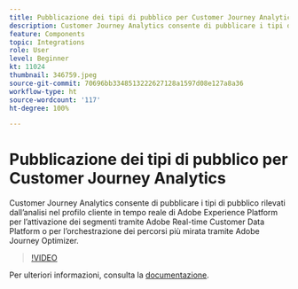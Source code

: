 ```yaml
---
title: Pubblicazione dei tipi di pubblico per Customer Journey Analytics
description: Customer Journey Analytics consente di pubblicare i tipi di pubblico rilevati dall’analisi nel profilo cliente in tempo reale di Adobe Experience Platform per l’attivazione dei segmenti tramite Adobe Real-Time Customer Data Platform o per l’orchestrazione dei percorsi più mirata tramite Adobe Journey Optimizer. (Deve essere compreso tra 60 e 160 caratteri, ma è di 297 caratteri)
feature: Components
topic: Integrations
role: User
level: Beginner
kt: 11024
thumbnail: 346759.jpeg
source-git-commit: 70696bb3348513222627128a1597d08e127a8a36
workflow-type: ht
source-wordcount: '117'
ht-degree: 100%

---
```



# Pubblicazione dei tipi di pubblico per Customer Journey Analytics

Customer Journey Analytics consente di pubblicare i tipi di pubblico rilevati dall’analisi nel profilo cliente in tempo reale di Adobe Experience Platform per l’attivazione dei segmenti tramite Adobe Real-time Customer Data Platform o per l’orchestrazione dei percorsi più mirata tramite Adobe Journey Optimizer.

>[!VIDEO](https://video.tv.adobe.com/v/346759/?quality=12&learn=on)

Per ulteriori informazioni, consulta la [documentazione](https://experienceleague.adobe.com/docs/analytics-platform/using/cja-components/audiences/audiences-overview.html?lang=it).

